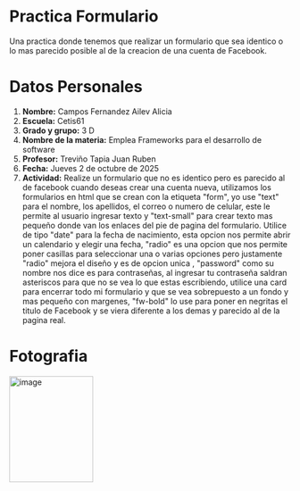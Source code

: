 # Practica Formulario
Una practica donde tenemos que realizar un formulario que sea identico o lo mas parecido posible al de la creacion de una cuenta de Facebook.

# Datos Personales
1. **Nombre:** Campos Fernandez Ailev Alicia
2.  **Escuela:** Cetis61
3. **Grado y grupo:** 3 D
4. **Nombre de la materia:** Emplea Frameworks para el desarrollo de software
5. **Profesor:** Treviño Tapia Juan Ruben
6. **Fecha:** Jueves 2 de octubre de 2025
7. **Actividad:** Realize un formulario que no es identico pero es parecido al de facebook cuando deseas crear una cuenta nueva, utilizamos los formularios en html que se crean con la etiqueta "form", yo use "text" para el nombre, los apellidos, el correo o numero de celular, este le permite al usuario ingresar texto y "text-small" para crear texto mas pequeño donde van los enlaces del pie de pagina del formulario. Utilice de tipo "date" para la fecha de nacimiento, esta opcion nos permite abrir un calendario y elegir una fecha, "radio" es una opcion que nos permite poner casillas para seleccionar una o varias opciones pero justamente "radio" mejora el diseño y es de opcion unica , "password" como su nombre nos dice es para contraseñas, al ingresar tu contraseña saldran asteriscos para que no se vea lo que estas escribiendo, utilice una card para encerrar todo mi formulario y que se vea sobrepuesto a un fondo y mas pequeño con margenes, "fw-bold" lo use para poner en negritas el titulo de Facebook y se viera diferente a los demas y parecido al de la pagina real. 

# Fotografia
<img width="150" height="190" alt="image" src="https://github.com/user-attachments/assets/98f721df-c28d-4eff-9b21-34e6944e86da" />
